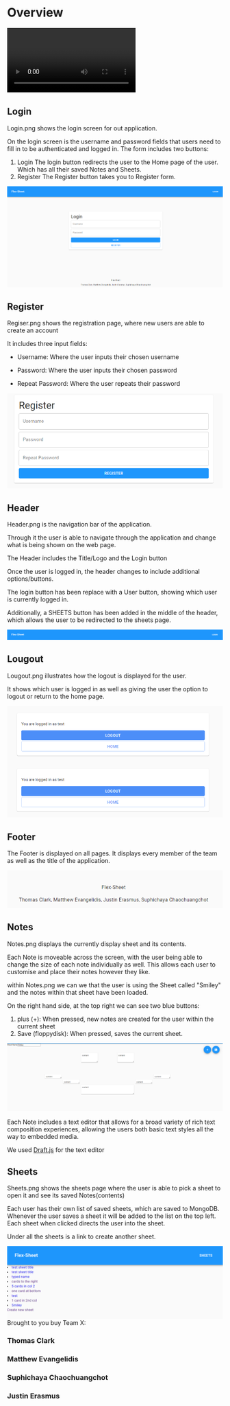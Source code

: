# Overview

![Flexsheet](flexsheet.mp4)


## Login

Login.png shows the login screen for out application.

On the login screen is the username and password fields that users need to fill in to be authenticated and logged in.
The form includes two buttons:
1. Login
The login button redirects the user to the Home page of the user. Which has all their saved Notes and Sheets.
2. Register
The Register button takes you to Register form.

![Login Form](login.png)
## Register

Regiser.png shows the registration page, where new users are able to create an account

It includes three input fields:

- Username: Where the user inputs their chosen username

- Password: Where the user inputs their chosen password

- Repeat Password: Where the user repeats their password

![Register](register.png)

## Header

Header.png is the navigation bar of the application.

Through it the user is able to navigate through the application and change what is being shown on the web page.

The Header includes the Title/Logo and the Login button

Once the user is logged in, the header changes to include additional options/buttons.

The login button has been replace with a User button, showing which user is currently logged in.

Additionally, a SHEETS button has been added in the middle of the header, which allows the user to be redirected to the sheets page.

![Header/navbar](Header.png)

## Lougout

Lougout.png illustrates how the logout is displayed for the user.

It shows which user is logged in as well as giving the user the option to logout or return to the home page.

<img align="right" src="logout.png"/>

![Logout](logout.png)

## Footer

The Footer is displayed on all pages.
It displays every member of the team as well as the title of the application.

<img src="Footer.png"/>


## Notes

Notes.png displays the currently display sheet and its contents.

Each Note is moveable across the screen, with the user being able to change the size of each note individually as well.
This allows each user to customise and place their notes however they like.

within Notes.png we can we that the user is using the Sheet called "Smiley" and the notes within that sheet have been loaded.

On the right hand side, at the top right we can see two blue buttons:

1. plus (+): When pressed, new notes are created for the user within the current sheet
2. Save (floppydisk): When pressed, saves the current sheet.

<img src="notes.png"/>

Each Note includes a text editor that allows for a broad variety of rich text composition experiences, allowing the users both basic text styles all the way to embedded media.

We used [Draft.js](https://draftjs.org/) for the text editor


## Sheets
Sheets.png shows the sheets page where the user is able to pick a sheet to open it and see its saved Notes(contents)

Each user has their own list of saved sheets, which are saved to MongoDB. Whenever the user saves a sheet it will be added to the list 
on the top left. Each sheet when clicked directs the user into the sheet.

Under all the sheets is a link to create another sheet.

<img align="left" src="sheets.png"/>


Brought to you buy Team X:
### Thomas Clark
### Matthew Evangelidis
### Suphichaya Chaochuangchot
### Justin Erasmus






